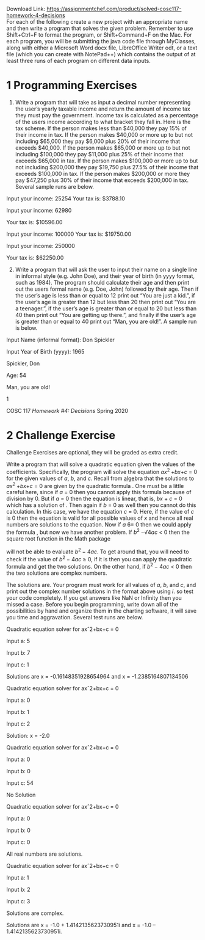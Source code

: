 Download Link: https://assignmentchef.com/product/solved-cosc117-homework-4-decisions
<br>
For each of the following create a new project with an appropriate name and then write a program that solves the given problem. Remember to use Shift+Ctrl+F to format the program, or Shift+Command+F on the Mac. For each program, you will be submitting the java code file through MyClasses, along with either a Microsoft Word docx file, LibreOffice Writer odt, or a text file (which you can create with NotePad++) which contains the output of at least three runs of each program on different data inputs.

<h1>1             Programming Exercises</h1>

<ol>

 <li>Write a program that will take as input a decimal number representing the user’s yearly taxable income and return the amount of income tax they must pay the government. Income tax is calculated as a percentage of the users income according to what bracket they fall in. Here is the tax scheme. If the person makes less than $40,000 they pay 15% of their income in tax. If the person makes $40,000 or more up to but not including $65,000 they pay $6,000 plus 20% of their income that exceeds $40,000. If the person makes $65,000 or more up to but not including $100,000 they pay $11,000 plus 25% of their income that exceeds $65,000 in tax. If the person makes $100,000 or more up to but not including $200,000 they pay $19,750 plus 27.5% of their income that exceeds $100,000 in tax. If the person makes $200,000 or more they pay $47,250 plus 30% of their income that exceeds $200,000 in tax. Several sample runs are below.</li>

</ol>

Input your income: 25254 Your tax is: $3788.10

Input your income: 62980

Your tax is: $10596.00

Input your income: 100000 Your tax is: $19750.00

Input your income: 250000

Your tax is: $62250.00

<ol start="2">

 <li>Write a program that will ask the user to input their name on a single line in informal style (e.g. John Doe), and their year of birth (in yyyy format, such as 1984). The program should calculate their age and then print out the users formal name (e.g. Doe, John) followed by their age. Then if the user’s age is less than or equal to 12 print out “You are just a kid.”, if the user’s age is greater than 12 but less than 20 then print out “You are a teenager.”, if the user’s age is greater than or equal to 20 but less than 40 then print out “You are getting up there.”, and finally if the user’s age is greater than or equal to 40 print out “Man, you are old!”. A sample run is below.</li>

</ol>

Input Name (informal format): Don Spickler

Input Year of Birth (yyyy): 1965

Spickler, Don

Age: 54

Man, you are old!

1

COSC 117                                         <em>Homework #4: Decisions                                      </em>Spring 2020

<h1>2             Challenge Exercise</h1>

Challenge Exercises are optional, they will be graded as extra credit.

Write a program that will solve a quadratic equation given the values of the coefficients. Specifically, the program will solve the equation <em>ax</em><sup>2 </sup>+<em>bx</em>+<em>c </em>= 0 for the given values of <em>a</em>, <em>b</em>, and <em>c</em>. Recall from <u>alge</u>bra that the solutions to <em>ax</em><sup>2 </sup>+<em>bx</em>+<em>c </em>= 0 are given by the quadratic formula . One must be a little careful here, since if <em>a </em>= 0 then you cannot apply this formula because of division by 0. But if <em>a </em>= 0 then the equation is linear, that is, <em>bx </em>+ <em>c </em>= 0 which has a solution of . Then again if <em>b </em>= 0 as well then you cannot do this calculation. In this case, we have the equation <em>c </em>= 0. Here, if the value of <em>c </em>is 0 then the equation is valid for all possible values of <em>x </em>and hence all real numbers are solutions to the equation. Now if <em>a </em>6= 0 then we could apply the formula , but now we have another problem. If <em>b</em><sup>2 </sup>−√4<em>ac &lt; </em>0 then the square root function in the Math package

will not be able to evaluate <em>b</em><sup>2 </sup>− 4<em>ac</em>. To get around that, you will need to check if the value of <em>b</em><sup>2 </sup>− 4<em>ac </em>≥ 0, if it is then you can apply the quadratic formula and get the two solutions. On the other hand, if <em>b</em><sup>2 </sup>− 4<em>ac &lt; </em>0 then the two solutions are complex numbers.

The solutions are. Your program must work for all values of <em>a</em>, <em>b</em>, and <em>c</em>, and print out the complex number solutions in the format above using <em>i</em>. so test your code completely. If you get answers like NaN or Infinity then you missed a case. Before you begin programming, write down all of the possibilities by hand and organize them in the charting software, it will save you time and aggravation. Several test runs are below.

Quadratic equation solver for axˆ2+bx+c = 0

Input a: 5

Input b: 7

Input c: 1

Solutions are x = -0.16148351928654964 and x = -1.2385164807134506

Quadratic equation solver for axˆ2+bx+c = 0

Input a: 0

Input b: 1

Input c: 2

Solution: x = -2.0

Quadratic equation solver for axˆ2+bx+c = 0

Input a: 0

Input b: 0

Input c: 54

No Solution

Quadratic equation solver for axˆ2+bx+c = 0

Input a: 0

Input b: 0

Input c: 0

All real numbers are solutions.

Quadratic equation solver for axˆ2+bx+c = 0

Input a: 1

Input b: 2

Input c: 3

Solutions are complex.

Solutions are x = -1.0 + 1.4142135623730951i and x = -1.0 – 1.4142135623730951i.